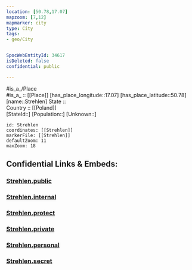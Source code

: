```yaml
---
location: [50.78,17.07] 
mapzoom: [7,12] 
mapmarker: city 
type: City
tags:
- geo/City


SpocWebEntityId: 34617
isDeleted: false
confidential: public

---
```

#is_a_/Place  
#is_a_ :: [[Place]] 
[has_place_longitude::17.07] 
[has_place_latitude::50.78] 
[name::Strehlen] 
State ::  
Country :: [[Poland]]  
[StateId::] 
[Population::] 
[Unknown::] 


```leaflet
id: Strehlen
coordinates: [[Strehlen]] 
markerFile: [[Strehlen]] 
defaultZoom: 11 
maxZoom: 18
```


## Confidential Links & Embeds: 

### [Strehlen.public](/_public/\Earth\Continent\Europe\Europe~East\Poland\Provinces~Poland\Lower_Silesian\CityStrehlen.public.md) 

### [Strehlen.internal](/_internal/\Earth\Continent\Europe\Europe~East\Poland\Provinces~Poland\Lower_Silesian\CityStrehlen.internal.md) 

### [Strehlen.protect](/_protect/\Earth\Continent\Europe\Europe~East\Poland\Provinces~Poland\Lower_Silesian\CityStrehlen.protect.md) 

### [Strehlen.private](/_private/\Earth\Continent\Europe\Europe~East\Poland\Provinces~Poland\Lower_Silesian\CityStrehlen.private.md) 

### [Strehlen.personal](/_personal/\Earth\Continent\Europe\Europe~East\Poland\Provinces~Poland\Lower_Silesian\CityStrehlen.personal.md) 

### [Strehlen.secret](/_secret/\Earth\Continent\Europe\Europe~East\Poland\Provinces~Poland\Lower_Silesian\CityStrehlen.secret.md)

